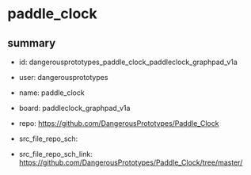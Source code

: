 # paddle_clock
 
## summary 
* id: dangerousprototypes_paddle_clock_paddleclock_graphpad_v1a
* user: dangerousprototypes
* name: paddle_clock
* board: paddleclock_graphpad_v1a
* repo: https://github.com/DangerousPrototypes/Paddle_Clock



* src_file_repo_sch: 
* src_file_repo_sch_link: https://github.com/DangerousPrototypes/Paddle_Clock/tree/master/






